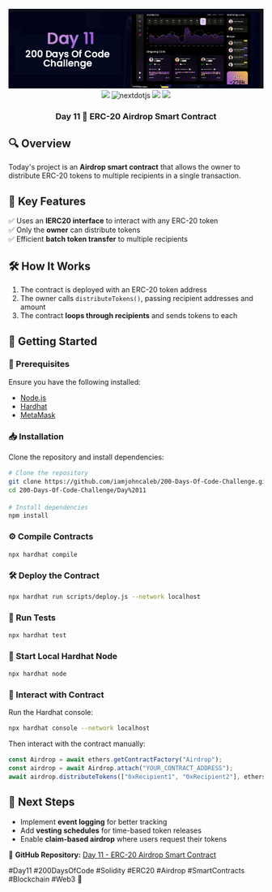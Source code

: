 <div align="center">
  <br />
      <img src="https://github.com/iamjohncaleb/200-Days-Of-Code-Challenge/blob/main/Thumbnails/Day%2011.jpg" alt="Project Banner">

  <div>
    <img src="https://img.shields.io/badge/solidity-363636?style=for-the-badge&logo=solidity&logoColor=white" />
    <img src="https://img.shields.io/badge/-Next_JS-black?style=for-the-badge&logoColor=white&logo=nextdotjs&color=000000" alt="nextdotjs" />
    <img src="https://img.shields.io/badge/web3.js-F16822?style=for-the-badge&logo=web3dotjs&logoColor=white" />
    <img src="https://img.shields.io/badge/hardhat-F3BA2F?style=for-the-badge&logo=ethereum&logoColor=black" />
  </div>

  <h3 align="center">Day 11 📅 ERC-20 Airdrop Smart Contract </h3>
</div>


## 🔍 Overview
Today's project is an **Airdrop smart contract** that allows the owner to distribute ERC-20 tokens to multiple recipients in a single transaction.

## 📜 Key Features
✅ Uses an **IERC20 interface** to interact with any ERC-20 token  
✅ Only the **owner** can distribute tokens  
✅ Efficient **batch token transfer** to multiple recipients  

## 🛠️ How It Works
1. The contract is deployed with an ERC-20 token address  
2. The owner calls `distributeTokens()`, passing recipient addresses and amount  
3. The contract **loops through recipients** and sends tokens to each  

## 🚀 Getting Started
### 📌 Prerequisites
Ensure you have the following installed:
- [Node.js](https://nodejs.org/)
- [Hardhat](https://hardhat.org/)
- [MetaMask](https://metamask.io/)

### 📥 Installation
Clone the repository and install dependencies:
```sh
# Clone the repository
git clone https://github.com/iamjohncaleb/200-Days-Of-Code-Challenge.git
cd 200-Days-Of-Code-Challenge/Day%2011

# Install dependencies
npm install
```

### ⚙️ Compile Contracts
```sh
npx hardhat compile
```

### 🛠️ Deploy the Contract
```sh
npx hardhat run scripts/deploy.js --network localhost
```

### 🧪 Run Tests
```sh
npx hardhat test
```

### 🚀 Start Local Hardhat Node
```sh
npx hardhat node
```

### 🔗 Interact with Contract
Run the Hardhat console:
```sh
npx hardhat console --network localhost
```
Then interact with the contract manually:
```js
const Airdrop = await ethers.getContractFactory("Airdrop");
const airdrop = await Airdrop.attach("YOUR_CONTRACT_ADDRESS");
await airdrop.distributeTokens(["0xRecipient1", "0xRecipient2"], ethers.parseEther("10"));
```

## 🔗 Next Steps
- Implement **event logging** for better tracking  
- Add **vesting schedules** for time-based token releases  
- Enable **claim-based airdrop** where users request their tokens  

🔗 **GitHub Repository:** [Day 11 - ERC-20 Airdrop Smart Contract](https://github.com/iamjohncaleb/200-Days-Of-Code-Challenge/tree/main/Day%2011)  

#Day11 #200DaysOfCode #Solidity #ERC20 #Airdrop #SmartContracts #Blockchain #Web3 🚀

